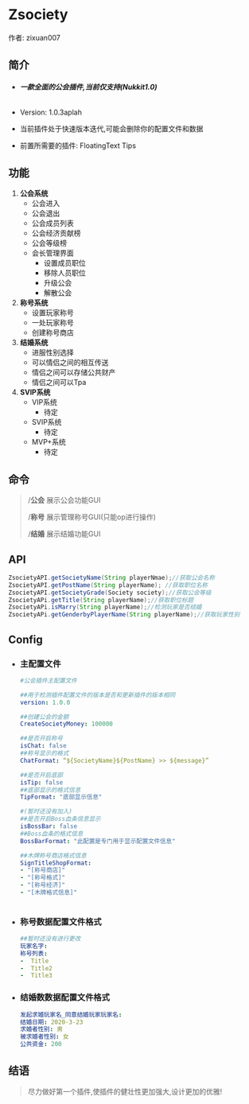 # Zsociety

作者: zixuan007



## 简介

- ###### **一款全面的公会插件,当前仅支持(Nukkit1.0)**

- Version: 1.0.3aplah

- 当前插件处于快速版本迭代,可能会删除你的配置文件和数据

- 前置所需要的插件: FloatingText Tips



## 功能

1. **公会系统**
   - 公会进入
   - 公会退出
   - 公会成员列表
   - 公会经济贡献榜
   - 公会等级榜
   - 会长管理界面
     - 设置成员职位
     - 移除人员职位
     - 升级公会
     - 解散公会
2. **称号系统**
   - 设置玩家称号
   - 一处玩家称号
   - 创建称号商店
3. **结婚系统**
   - 进服性别选择
   - 可以情侣之间的相互传送
   - 情侣之间可以存储公共财产
   - 情侣之间可以Tpa
4. **SVIP系统**
   - VIP系统
     - 待定
   - SVIP系统
     - 待定
   - MVP+系统
     - 待定

## 命令

> /**公会** 展示公会功能GUI
>
> /**称号** 展示管理称号GUI(只能op进行操作)
>
> /**结婚** 展示结婚功能GUI



## API
```java
ZsocietyAPI.getSocietyName(String playerNmae);//获取公会名称
ZsocietyAPI.getPostName(String playerName); //获取职位名称
ZsocietyAPI.getSocietyGrade(Society society);//获取公会等级
ZsocietyAPi.getTitle(String playerName);//获取职位标题
ZsocietyAPi.isMarry(String playerName);//检测玩家是否结婚
ZsocietyAPi.getGenderbyPlayerName(String playerName);//获取玩家性别
```



## Config

- ### 主配置文件

  ```yml
  #公会插件主配置文件
  
  ##用于检测插件配置文件的版本是否和更新插件的版本相同
  version: 1.0.0
  
  ##创建公会的金额
  CreateSocietyMoney: 100000
  
  ##是否开启称号
  isChat: false
  ##称号显示的格式
  ChatFormat: “${SocietyName}${PostName} >> ${message}”
  
  ##是否开启底部
  isTip: false
  ##底部显示的格式信息
  TipFormat: "底部显示信息"
  
  #(暂时还没有加入)
  ##是否开启Boss血条信息显示
  isBossBar: false
  ##Boss血条的格式信息
  BossBarFormat: "此配置是专门用于显示配置文件信息"
  
  ##木牌称号商店格式信息
  SignTitleShopFormat:
  - "[称号商店]"
  - "[称号格式]"
  - "[称号经济]"
  - "[木牌格式信息]"
  	
  ```

- ### 称号数据配置文件格式

  ```yml
  ##暂时还没有进行更改
  玩家名字:
  称号列表:
  -  Title
  -  Title2
  -  Title3
  
  ```

- ### 结婚数数据配置文件格式

  ```yml
  发起求婚玩家名_同意结婚玩家玩家名:
  结婚日期: 2020-3-23
  求婚者性别: 男
  被求婚者性别: 女
  公共资金: 200
  ```




## 结语

> 尽力做好第一个插件,使插件的健壮性更加强大,设计更加的优雅!


